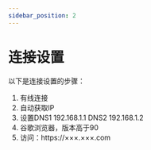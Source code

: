 ```yaml
---
sidebar_position: 2
---
```


# 连接设置

以下是连接设置的步骤：

1. 有线连接
2. 自动获取IP
3. 设置DNS1 192.168.1.1 DNS2 192.168.1.2
4. 谷歌浏览器，版本高于90
5. 访问：https://×××.×××.com